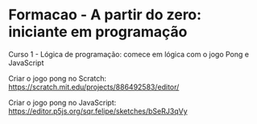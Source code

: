 # Formacao - A partir do zero: iniciante em programação

Curso 1 - Lógica de programação: comece em lógica com o jogo Pong e JavaScript

Criar o jogo pong no Scratch: https://scratch.mit.edu/projects/886492583/editor/

Criar o jogo pong no JavaScript: https://editor.p5js.org/sqr.felipe/sketches/bSeRJ3qVy

